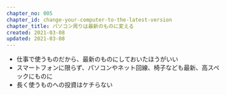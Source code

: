 ```yaml
---
chapter_no: 005
chapter_id: change-your-computer-to-the-latest-version
chapter_title: パソコン周りは最新のものに変える
created: 2021-03-08
updated: 2021-03-08
---
```

- 仕事で使うものだから、最新のものにしておいたほうがいい
- スマートフォンに限らず、パソコンやネット回線、椅子なども最新、高スペックにものに
- 長く使うものへの投資はケチらない